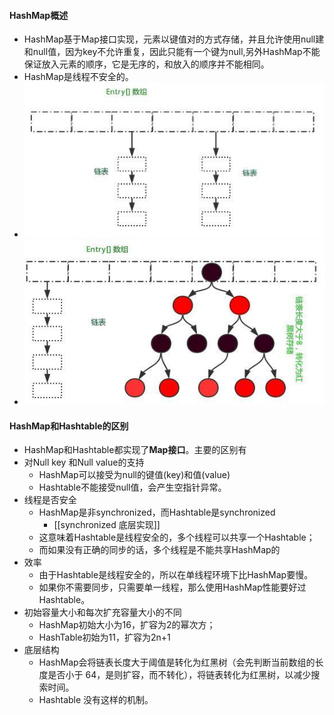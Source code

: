#### HashMap概述
- HashMap基于Map接口实现，元素以键值对的方式存储，并且允许使用null建和null值，因为key不允许重复，因此只能有一个键为null,另外HashMap不能保证放入元素的顺序，它是无序的，和放入的顺序并不能相同。
- HashMap是线程不安全的。
- ![](attachments/Pasted%20image%2020230101155852.png)
- ![](attachments/Pasted%20image%2020230101155928.png)
#### HashMap和Hashtable的区别
- HashMap和Hashtable都实现了**Map接口**。主要的区别有
- 对Null key 和Null value的支持
	- HashMap可以接受为null的键值(key)和值(value)
	- Hashtable不能接受null值，会产生空指针异常。
- 线程是否安全
	-  HashMap是非synchronized，而Hashtable是synchronized
		- [[synchronized 底层实现]]
	- 这意味着Hashtable是线程安全的，多个线程可以共享一个Hashtable；
	- 而如果没有正确的同步的话，多个线程是不能共享HashMap的
- 效率
	-  由于Hashtable是线程安全的，所以在单线程环境下比HashMap要慢。
	- 如果你不需要同步，只需要单一线程，那么使用HashMap性能要好过Hashtable。
- 初始容量大小和每次扩充容量大小的不同
	- HashMap初始大小为16，扩容为2的幂次方；
	- HashTable初始为11，扩容为2n+1
- 底层结构
	- HashMap会将链表长度大于阈值是转化为红黑树（会先判断当前数组的长度是否小于 64，是则扩容，而不转化），将链表转化为红黑树，以减少搜索时间。
	- Hashtable 没有这样的机制。
